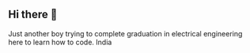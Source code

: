 ## Hi there 👋

Just another boy trying to complete graduation in electrical engineering here to learn how to code.
India
